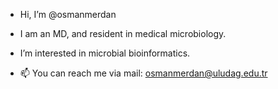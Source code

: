 -  Hi, I’m @osmanmerdan
-  I am an MD, and resident in medical microbiology.
-  I’m interested in microbial bioinformatics.
 
- 📫 You can reach me via mail:
osmanmerdan@uludag.edu.tr
